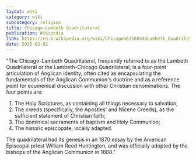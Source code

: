 ```yaml
---
layout: wiki
category: wiki
subcategory: religion
title: Chicago-Lambeth Quadrilateral
publication: Wikipedia
link: https://en.m.wikipedia.org/wiki/Chicago%E2%80%93Lambeth_Quadrilateral
date: 2025-02-02
---
```


"The Chicago-Lambeth Quadrilateral, frequently referred to as the Lambeth Quadrilateral or the Lambeth-Chicago Quadrilateral, is a four-point articulation of Anglican identity, often cited as encapsulating the fundamentals of the Anglican Communion's doctrine and as a reference point for ecumenical discussion with other Christian denominations. The four points are:

1. The Holy Scriptures, as containing all things necessary to salvation;
2. The creeds (specifically, the Apostles' and Nicene Creeds), as the sufficient statement of Christian faith;
3. The dominical sacraments of baptism and Holy Communion;
4. The historic episcopate, locally adapted.

The quadrilateral had its genesis in an 1870 essay by the American Episcopal priest William Reed Huntington, and was officially adopted by the bishops of the Anglican Communion in 1888."
